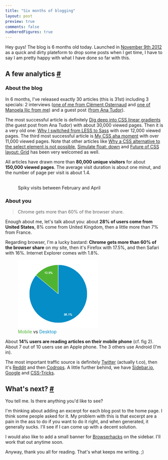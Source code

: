 ```yaml
---
title: "Six months of blogging"
layout: post
preview: true
comments: false
numberedFigures: true
---
```

<section>
<p>Hey guys! The blog is 6 months old today. Launched in <a href="http://hugogiraudel.com/2012/11/09/redesign-blog/">November 9th 2012</a> as a quick and dirty plateform to drop some posts when I get time, I have to say I am pretty happy with what I have done so far with this.</p>
</section>
<section id="analytics">
<h2>A few analytics <a href="#analytics">#</a></h2>
<h3>About the blog</h3>
<p>In 6 months, I've released exactly 30 articles (this is 31st) including 3 specials: 2 interviews (<a href="http://hugogiraudel.com/2013/04/23/interview-by-clement-osternaud/">one of me from Clément Osternaud</a> and <a href="http://hugogiraudel.com/2013/03/11/interview-manoela-ilic/">one of Manoela Ilic from me</a>) and a guest post (<a href="http://hugogiraudel.com/2013/02/04/css-gradients/">from Ana Tudor</a>).</p>
<p>The most successful article is definitely <a href="http://hugogiraudel.com/2013/02/04/css-gradients/">Dig deep into CSS linear gradients</a> (the guest post from Ana Tudor) with about 30,000 viewed pages. Then it is a very old one: <a href="http://hugogiraudel.com/2012/11/13/less-to-sass/">Why I switched from LESS to Sass</a> with over 12,000 viewed pages. The third most successful article is <a href="http://hugogiraudel.com/2013/04/30/css-aha-moment/">My CSS aha moment</a> with over 11,000 viewed pages. Note that other articles like <a href="http://hugogiraudel.com/2013/04/08/css-alternative-select/">Why a CSS alternative to the select element is not possible</a>, <a href="http://hugogiraudel.com/2013/01/28/float-down/">Simulate float: down</a> and <a href="http://hugogiraudel.com/2013/04/04/css-grid-layout/">Future of CSS layout: Grid</a> has been very welcomed as well.</p>
<p>All articles have drawn more than <strong>80,000 unique visitors</strong> for about <strong>150,000 viewed pages</strong>. The average visit duration is about one minut, and the number of page per visit is about 1.4.</p>
<figure class="figure">
<img src="/images/six-months-blogging__visits" alt="">
<figcaption>Spiky visits between February and April</figcaption>
</figure>
<h3>About you</h3>
<blockquote class="pull-quote--right">Chrome gets more than 60% of the browser share.</blockquote>
<p>Enough about me, let's talk about you: about <strong>28% of users come from United States</strong>, 8% come from United Kingdom, then a little more than 7% from France.</p>
<p>Regarding browser, I'm a lucky bastard: <strong>Chrome gets more than 60% of the browser share</strong> on my site, then it's Firefox with 17.5%, and then Safari with 16%. Internet Explorer comes with 1.8%.</p>
<figure class="figure--right">
<img src="/images/six-months-blogging__mobile-vs-desktop.png" alt="">
<figcaption><span style="color: #50b432">Mobile</span> vs <span style="color: #058dc7">Desktop</span></figcaption>
</figure>
<p>About <strong>14% users are reading articles on their mobile phone</strong> (cf. fig 2). About 7 out of 10 users use an Apple phone. The 3 others use Android (I'm in).</p>
<p>The most important traffic source is definitely <a href="http://twitter.com">Twitter</a> (actually t.co), then it's <a href="http://reddit.com">Reddit</a> and then <a href="http://tympanus.com/codrops/">Codrops</a>. A little further behind, we have <a href="http://sidebar.io">Sidebar.io</a>, <a href="http://google.com">Google</a> and <a href="http://css-tricks.com">CSS-Tricks</a>.</p>
</section>
<section>
<h2>What's next? <a href="#">#</a></h2>
<p>You tell me. Is there anything you'd like to see?</p>
<p>I'm thinking about adding an excerpt for each blog post to the home page. I think some people asked for it. My problem with this is that excerpt are a pain in the ass to do if you want to do it right, and when generated, it generally sucks. I'll see if I can come up with a decent solution.</p>
<p>I would also like to add a small banner for <a href="http://browserhacks.com">Browserhacks</a> on the sidebar. I'll work that out anytime soon.</p>
<p>Anyway, thank you all for reading. That's what keeps me writing. ;)</p>
</section>